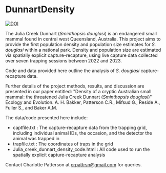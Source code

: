 # DunnartDensity

<a href="https://zenodo.org/badge/latestdoi/618279716"><img src="https://zenodo.org/badge/618279716.svg" alt="DOI"></a>

The Julia Creek Dunnart (_Sminthopsis douglasi_) is an endangered small mammal found in central west Queensland, Australia. This project aims to provide the first population density and population size estimates for _S. douglasi_ within a national park. Density and population size are estimated via spatially explicit capture-recapture, using live capture data collected over seven trapping sessions between 2022 and 2023.  

Code and data provided here outline the analysis of _S. douglasi_ capture-recapture data. 

Further details of the project methods, results, and discussion are presented in our paper entitled: "Density of a cryptic Australian small mammal: the threatened Julia Creek Dunnart (_Sminthopsis douglasi_)" Ecology and Evolution. A. H. Bakker, Patterson C.R., Mifsud G., Reside A., Fuller S., and Baker A.M.

The data/code presented here include:
- captfile.txt : The capture-recapture data from the trapping grid, including individual animal IDs, the occasion, and the detector the animal was trapped in
- trapfile.txt : The coordinates of traps in the grid
- Julia_creek_dunnart_density_code.html : All code used to run the spatially explicit capture-recapture analysis

Contact Charlotte Patterson at crpattrsn@gmail.com for queries.
